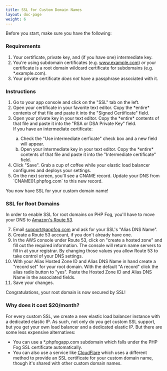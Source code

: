```yaml
---
title: SSL for Custom Domain Names
layout: doc-page
weight: 6
---
```


Before you start, make sure you have the following: 

### Requirements

1. Your certificate, private key, and (if you have one) intermediate key.
2. You're using subdomain certificates (e.g. www.example.com) *or* your certificate is a root domain wildcard certificate for subdomains (e.g. *.example.com).
3. Your private certificate *does not* have a passphrase associated with it.

### Instructions

<ol>
	<li>Go to your app console and click on the "SSL" tab on the left. </li>
	<li>Open your certificate in your favorite text editor. Copy the *entire* contents of that file and paste it into the "Signed Certificate" field.</li>
	<li>Open your private key in your text editor. Copy the *entire* contents of that file and paste it into the "RSA or DSA Private Key" field.</li>
	If you have an intermediate certificate:
		<ol>
			<li type="a">Check the "Use intermediate cerficate" check box and a new field will appear.</li>
			<li type="a">Open your intermediate key in your text editor. Copy the *entire* contents of that file and paste it into the "Intermediate certificate" field.</li>
		</ol>
	<li>Click "Save". Grab a cup of coffee while your elastic load balancer configures and deploys your settings.</li>
	<li>On the next screen, you'll see a CNAME record. Update your DNS from `CNAME01.phpfog.com` to this new record.</li>
</ol>

You now have SSL for your custom domain name!

### SSL for Root Domains

In order to enable SSL for root domains on PHP Fog, you'll have to move your DNS to [Amazon's Route 53]().

7. Email <a href="mailto:support@appfog.com">support@appfog.com</a> and ask for your SSL's "Alias DNS Name".
8. Create a Route 53 account, if you don't already have one.
9. In the AWS console under Route 53, click on "create a hosted zone" and fill out the required information. The console will return name servers to fill in at your registrar. By changing those values you allow Route 53 to take control of your DNS settings.
10. With your Alias Hosted Zone ID and Alias DNS Name in hand create a "record set" for your root domain. With the default "A record" click the alias radio button to "yes". Paste the Hosted Zone ID and Alias DNS Name in the associated fields. 
11. Save your changes.

Congratulations, your root domain is now secured by SSL!

### Why does it cost $20/month?

For every custom SSL, we create a new elastic load balancer instance with a dedicated elastic IP. As such, not only do you get custom SSL support, but you get your own load balancer and a dedicated elastic IP. But there are some less expensive alternatives: 

* You can use a *.phpfogapp.com subdomain which falls under the PHP Fog SSL certificate automatically. 
* You can also use a service like [CloudFlare](http://cloudflare.com) which uses a different method to provide an SSL certificate for your custom domain name, though it's shared with other custom domain names.
